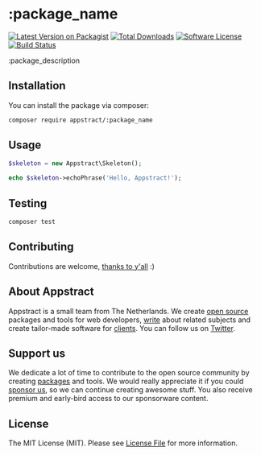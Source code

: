 # :package_name

[![Latest Version on Packagist](https://img.shields.io/packagist/v/appstract/:package_name.svg?style=flat-square)](https://packagist.org/packages/appstract/:package_name)
[![Total Downloads](https://img.shields.io/packagist/dt/appstract/:package_name.svg?style=flat-square)](https://packagist.org/packages/appstract/:package_name)
[![Software License](https://img.shields.io/badge/license-MIT-brightgreen.svg?style=flat-square)](LICENSE.md)
[![Build Status](https://img.shields.io/travis/appstract/:package_name/master.svg?style=flat-square)](https://travis-ci.org/appstract/:package_name)

:package_description

## Installation

You can install the package via composer:

``` bash
composer require appstract/:package_name
```

## Usage

``` php
$skeleton = new Appstract\Skeleton();

echo $skeleton->echoPhrase('Hello, Appstract!');
```

## Testing

``` bash
composer test
```

## Contributing

Contributions are welcome, [thanks to y'all](https://github.com/appstract/:package_name/graphs/contributors) :)

## About Appstract

Appstract is a small team from The Netherlands. We create [open source](https://github.com/appstract) packages and tools for web developers, [write](https://medium.com/appstract) about related subjects and create tailor-made software for [clients](https://appstract.nl). You can follow us on [Twitter](https://twitter.com/appstractnl).

## Support us

We dedicate a lot of time to contribute to the open source community by creating [packages](https://github.com/appstract) and tools. We would really appreciate it if you could [sponsor us](https://github.com/sponsors/appstract), so we can continue creating awesome stuff. You also receive premium and early-bird access to our sponsorware content.

## License

The MIT License (MIT). Please see [License File](LICENSE.md) for more information.
